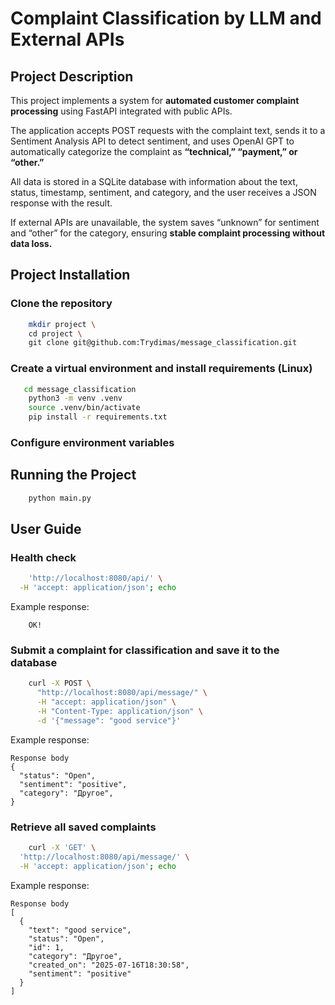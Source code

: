 # Complaint Classification by LLM and External APIs

## Project Description


This project implements a system for **automated customer complaint processing** using FastAPI integrated with public APIs.

The application accepts POST requests with the complaint text, sends it to a Sentiment Analysis API to detect sentiment, and uses OpenAI GPT to automatically categorize the complaint as **“technical,” “payment,” or “other.”**

All data is stored in a SQLite database with information about the text, status, timestamp, sentiment, and category, and the user receives a JSON response with the result.

If external APIs are unavailable, the system saves “unknown” for sentiment and “other” for the category, ensuring **stable complaint processing without data loss.**

## Project Installation

### Clone the repository

```bash
    mkdir project \
    cd project \
    git clone git@github.com:Trydimas/message_classification.git
```

### Create a virtual environment and install requirements (Linux)

```bash
   cd message_classification
    python3 -m venv .venv
    source .venv/bin/activate
    pip install -r requirements.txt
```

### Configure environment variables


## Running the Project

```bash
    python main.py
```


## User Guide

### Health check

```bash
    'http://localhost:8080/api/' \
  -H 'accept: application/json'; echo    
```

Example response:

```commandline
    OK!
```

### Submit a complaint for classification and save it to the database

```bash
    curl -X POST \
      "http://localhost:8080/api/message/" \
      -H "accept: application/json" \
      -H "Content-Type: application/json" \
      -d '{"message": "good service"}'
```

Example response:

```commandline
Response body
{
  "status": "Open",
  "sentiment": "positive",
  "category": "Другое",
}
```

### Retrieve all saved complaints

```bash
    curl -X 'GET' \
  'http://localhost:8080/api/message/' \
  -H 'accept: application/json'; echo
```


Example response:

```commandline
Response body
[
  {
    "text": "good service",
    "status": "Open",
    "id": 1,
    "category": "Другое",
    "created_on": "2025-07-16T18:30:58",
    "sentiment": "positive"
  }
]
```


